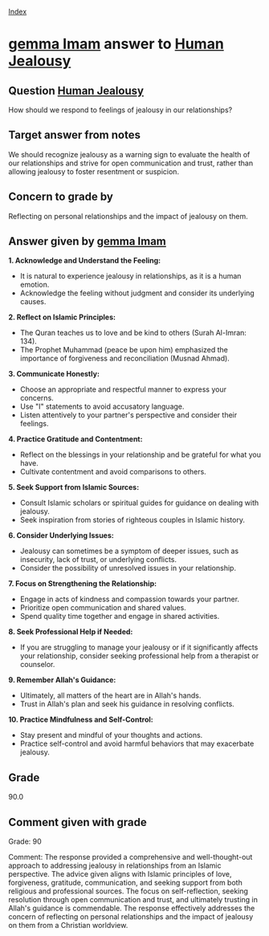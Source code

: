 
[Index](../../index.md)
# [gemma Imam](../../answering_models/gemma_Imam.md) answer to [Human Jealousy](../../questions/Human_Jealousy.md)

## Question [Human Jealousy](../../questions/Human_Jealousy.md)
How should we respond to feelings of jealousy in our relationships?

## Target answer from notes
We should recognize jealousy as a warning sign to evaluate the health of our relationships and strive for open communication and trust, rather than allowing jealousy to foster resentment or suspicion.

## Concern to grade by
Reflecting on personal relationships and the impact of jealousy on them.

## Answer given by [gemma Imam](../../answering_models/gemma_Imam.md)
**1. Acknowledge and Understand the Feeling:**

* It is natural to experience jealousy in relationships, as it is a human emotion.
* Acknowledge the feeling without judgment and consider its underlying causes.


**2. Reflect on Islamic Principles:**

* The Quran teaches us to love and be kind to others (Surah Al-Imran: 134).
* The Prophet Muhammad (peace be upon him) emphasized the importance of forgiveness and reconciliation (Musnad Ahmad).


**3. Communicate Honestly:**

* Choose an appropriate and respectful manner to express your concerns.
* Use "I" statements to avoid accusatory language.
* Listen attentively to your partner's perspective and consider their feelings.


**4. Practice Gratitude and Contentment:**

* Reflect on the blessings in your relationship and be grateful for what you have.
* Cultivate contentment and avoid comparisons to others.


**5. Seek Support from Islamic Sources:**

* Consult Islamic scholars or spiritual guides for guidance on dealing with jealousy.
* Seek inspiration from stories of righteous couples in Islamic history.


**6. Consider Underlying Issues:**

* Jealousy can sometimes be a symptom of deeper issues, such as insecurity, lack of trust, or underlying conflicts.
* Consider the possibility of unresolved issues in your relationship.


**7. Focus on Strengthening the Relationship:**

* Engage in acts of kindness and compassion towards your partner.
* Prioritize open communication and shared values.
* Spend quality time together and engage in shared activities.


**8. Seek Professional Help if Needed:**

* If you are struggling to manage your jealousy or if it significantly affects your relationship, consider seeking professional help from a therapist or counselor.


**9. Remember Allah's Guidance:**

* Ultimately, all matters of the heart are in Allah's hands.
* Trust in Allah's plan and seek his guidance in resolving conflicts.


**10. Practice Mindfulness and Self-Control:**

* Stay present and mindful of your thoughts and actions.
* Practice self-control and avoid harmful behaviors that may exacerbate jealousy.

## Grade
90.0

## Comment given with grade
Grade: 90

Comment: The response provided a comprehensive and well-thought-out approach to addressing jealousy in relationships from an Islamic perspective. The advice given aligns with Islamic principles of love, forgiveness, gratitude, communication, and seeking support from both religious and professional sources. The focus on self-reflection, seeking resolution through open communication and trust, and ultimately trusting in Allah's guidance is commendable. The response effectively addresses the concern of reflecting on personal relationships and the impact of jealousy on them from a Christian worldview.
